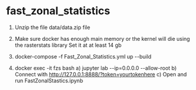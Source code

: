 # fast_zonal_statistics

1) Unzip the file data/data.zip file

2) Make sure docker has enough main memory or the kernel will die using the rasterstats library Set it at at least 14 gb

3) docker-compose -f Fast_Zonal_Statistics.yml up --build

4) docker exec -it fzs bash
    a) jupyter lab --ip=0.0.0.0 --allow-root
    b) Connect with http://127.0.0.1:8888/?token=yourtokenhere
    c) Open and run FastZonalStastics.ipynb